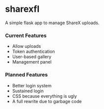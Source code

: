 # sharexfl
A simple flask app to manage ShareX uploads.

### Current Features
* Allow uploads
* Token authentication
* User-based gallery
* Management panel

### Planned Features
* Better login system
* Sustained login
* CSS because everything is ugly
* A full rewrite due to garbage code
